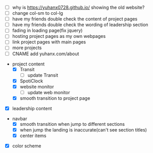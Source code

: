 - [ ] why is https://yuhanx0728.github.io/ showing the old website?
- [ ] change col-sm to col-lg
- [ ] have my friends double check the content of project pages
- [ ] have my friends double check the wording of leadership section
- [ ] fading in loading page(fix jquery)
- [ ] hosting project pages as my own webpages
- [ ] link project pages with main pages
- [ ] more projects
- [ ] CNAME add yuhanx.com/about
- project content
  - [x] Transit
    - [ ] update Transit
  - [x] SpotiClock
  - [x] website monitor
    - [ ] update web monitor
  - [x] smooth transition to project page
- [x] leadership content
- navbar
  - [x] smooth transition when jump to different sections
  - [x] when jump the landing is inaccurate(can't see section titles)
  - [x] center items
- [x] color scheme
